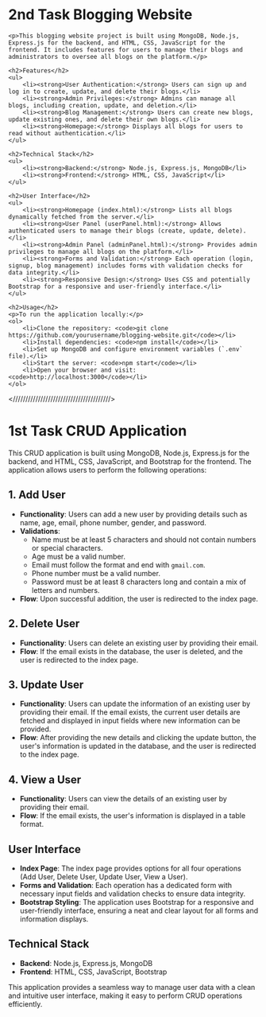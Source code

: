 <!DOCTYPE html>
<html lang="en">
<head>
    <meta charset="UTF-8">
    <meta name="viewport" content="width=device-width, initial-scale=1.0">
    <title>CRUD Application</title>
</head>
<body>
<h1>2nd Task Blogging Website</h1>

    <p>This blogging website project is built using MongoDB, Node.js, Express.js for the backend, and HTML, CSS, JavaScript for the frontend. It includes features for users to manage their blogs and administrators to oversee all blogs on the platform.</p>

    <h2>Features</h2>
    <ul>
        <li><strong>User Authentication:</strong> Users can sign up and log in to create, update, and delete their blogs.</li>
        <li><strong>Admin Privileges:</strong> Admins can manage all blogs, including creation, update, and deletion.</li>
        <li><strong>Blog Management:</strong> Users can create new blogs, update existing ones, and delete their own blogs.</li>
        <li><strong>Homepage:</strong> Displays all blogs for users to read without authentication.</li>
    </ul>

    <h2>Technical Stack</h2>
    <ul>
        <li><strong>Backend:</strong> Node.js, Express.js, MongoDB</li>
        <li><strong>Frontend:</strong> HTML, CSS, JavaScript</li>
    </ul>

    <h2>User Interface</h2>
    <ul>
        <li><strong>Homepage (index.html):</strong> Lists all blogs dynamically fetched from the server.</li>
        <li><strong>User Panel (userPanel.html):</strong> Allows authenticated users to manage their blogs (create, update, delete).</li>
        <li><strong>Admin Panel (adminPanel.html):</strong> Provides admin privileges to manage all blogs on the platform.</li>
        <li><strong>Forms and Validation:</strong> Each operation (login, signup, blog management) includes forms with validation checks for data integrity.</li>
        <li><strong>Responsive Design:</strong> Uses CSS and potentially Bootstrap for a responsive and user-friendly interface.</li>
    </ul>

    <h2>Usage</h2>
    <p>To run the application locally:</p>
    <ol>
        <li>Clone the repository: <code>git clone https://github.com/yourusername/blogging-website.git</code></li>
        <li>Install dependencies: <code>npm install</code></li>
        <li>Set up MongoDB and configure environment variables (`.env` file).</li>
        <li>Start the server: <code>npm start</code></li>
        <li>Open your browser and visit: <code>http://localhost:3000</code></li>
    </ol>

<///////////////////////////////////////>

<h1>1st Task CRUD Application</h1>

<p>This CRUD application is built using MongoDB, Node.js, Express.js for the backend, and HTML, CSS, JavaScript, and Bootstrap for the frontend. The application allows users to perform the following operations:</p>

<h2>1. Add User</h2>
<ul>
    <li><strong>Functionality</strong>: Users can add a new user by providing details such as name, age, email, phone number, gender, and password.</li>
    <li><strong>Validations</strong>:
        <ul>
            <li>Name must be at least 5 characters and should not contain numbers or special characters.</li>
            <li>Age must be a valid number.</li>
            <li>Email must follow the format and end with <code>gmail.com</code>.</li>
            <li>Phone number must be a valid number.</li>
            <li>Password must be at least 8 characters long and contain a mix of letters and numbers.</li>
        </ul>
    </li>
    <li><strong>Flow</strong>: Upon successful addition, the user is redirected to the index page.</li>
</ul>

<h2>2. Delete User</h2>
<ul>
    <li><strong>Functionality</strong>: Users can delete an existing user by providing their email.</li>
    <li><strong>Flow</strong>: If the email exists in the database, the user is deleted, and the user is redirected to the index page.</li>
</ul>

<h2>3. Update User</h2>
<ul>
    <li><strong>Functionality</strong>: Users can update the information of an existing user by providing their email. If the email exists, the current user details are fetched and displayed in input fields where new information can be provided.</li>
    <li><strong>Flow</strong>: After providing the new details and clicking the update button, the user's information is updated in the database, and the user is redirected to the index page.</li>
</ul>

<h2>4. View a User</h2>
<ul>
    <li><strong>Functionality</strong>: Users can view the details of an existing user by providing their email.</li>
    <li><strong>Flow</strong>: If the email exists, the user's information is displayed in a table format.</li>
</ul>

<h2>User Interface</h2>
<ul>
    <li><strong>Index Page</strong>: The index page provides options for all four operations (Add User, Delete User, Update User, View a User).</li>
    <li><strong>Forms and Validation</strong>: Each operation has a dedicated form with necessary input fields and validation checks to ensure data integrity.</li>
    <li><strong>Bootstrap Styling</strong>: The application uses Bootstrap for a responsive and user-friendly interface, ensuring a neat and clear layout for all forms and information displays.</li>
</ul>

<h2>Technical Stack</h2>
<ul>
    <li><strong>Backend</strong>: Node.js, Express.js, MongoDB</li>
    <li><strong>Frontend</strong>: HTML, CSS, JavaScript, Bootstrap</li>
</ul>

<p>This application provides a seamless way to manage user data with a clean and intuitive user interface, making it easy to perform CRUD operations efficiently.</p>

</body>
</html>

